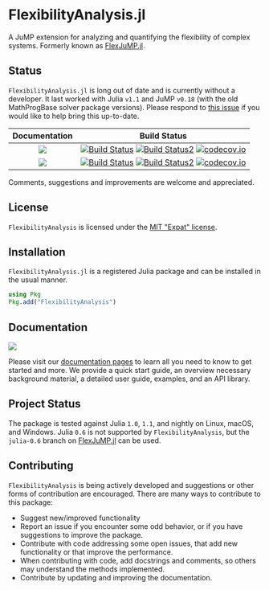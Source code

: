 # FlexibilityAnalysis.jl

A JuMP extension for analyzing and quantifying the flexibility of complex systems.
Formerly known as [FlexJuMP.jl](https://github.com/pulsipher/FlexJuMP.jl).

## Status
`FlexibilityAnalysis.jl` is long out of date and is currently without a developer. It last worked with Julia `v1.1` and JuMP `v0.18` (with the old MathProgBase solver package versions). Please respond to [this issue](https://github.com/pulsipher/FlexibilityAnalysis.jl/issues/2) if you would like to help bring this up-to-date.

| **Documentation**                                                               | **Build Status**                                                                                |
|:-------------------------------------------------------------------------------:|:-----------------------------------------------------------------------------------------------:|
| [![](https://img.shields.io/badge/docs-stable-blue.svg)](https://pulsipher.github.io/FlexibilityAnalysis.jl/stable) | [![Build Status](https://travis-ci.com/pulsipher/FlexibilityAnalysis.jl.svg?branch=v0.1.0)](https://travis-ci.com/pulsipher/FlexibilityAnalysis.jl) [![Build Status2](https://ci.appveyor.com/api/projects/status/github/pulsipher/FlexibilityAnalysis.jl?branch=master&svg=true)](https://ci.appveyor.com/project/pulsipher/FlexibilityAnalysis-jl) [![codecov.io](http://codecov.io/github/pulsipher/FlexibilityAnalysis.jl/coverage.svg?branch=master)](http://codecov.io/github/pulsipher/FlexibilityAnalysis.jl?branch=master) |
| [![](https://img.shields.io/badge/docs-dev-blue.svg)](https://pulsipher.github.io/FlexibilityAnalysis.jl/dev) | [![Build Status](https://travis-ci.com/pulsipher/FlexibilityAnalysis.jl.svg?branch=master)](https://travis-ci.com/pulsipher/FlexibilityAnalysis.jl) [![Build Status2](https://ci.appveyor.com/api/projects/status/github/pulsipher/FlexibilityAnalysis.jl?branch=master&svg=true)](https://ci.appveyor.com/project/pulsipher/FlexibilityAnalysis-jl) [![codecov.io](http://codecov.io/github/pulsipher/FlexibilityAnalysis.jl/coverage.svg?branch=master)](http://codecov.io/github/pulsipher/FlexibilityAnalysis.jl?branch=master) |

Comments, suggestions and improvements are welcome and appreciated.

## License
`FlexibilityAnalysis` is licensed under the [MIT "Expat" license](./LICENSE).

## Installation
`FlexibilityAnalysis.jl` is a registered Julia package and can be installed in the usual manner.

```julia
using Pkg
Pkg.add("FlexibilityAnalysis")
```

## Documentation
[![](https://img.shields.io/badge/docs-stable-blue.svg)](https://pulsipher.github.io/FlexibilityAnalysis.jl/stable)

Please visit our [documentation pages](https://pulsipher.github.io/FlexibilityAnalysis.jl/stable) to learn all you need to know to get started and more. We provide
a quick start guide, an overview necessary background material, a detailed user guide, examples, and
an API library.

## Project Status

The package is tested against Julia `1.0`, `1.1`, and nightly on Linux, macOS, and Windows. Julia `0.6`
is not supported by `FlexibilityAnalysis`, but the `julia-0.6` branch on [FlexJuMP.jl](https://github.com/pulsipher/FlexJuMP.jl)
can be used.

## Contributing
`FlexibilityAnalysis` is being actively developed and suggestions or other forms of contribution are encouraged.
There are many ways to contribute to this package:

- Suggest new/improved functionality
- Report an issue if you encounter some odd behavior, or if you have suggestions to improve the package.
- Contribute with code addressing some open issues, that add new functionality or that improve the performance.
- When contributing with code, add docstrings and comments, so others may understand the methods implemented.
- Contribute by updating and improving the documentation.
